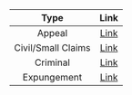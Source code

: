 | Type | Link |
| :---: | :---: |
| Appeal | [Link](https://www.bclaws.gov.bc.ca/civix/document/id/loo76/loo76/297_2001a) |
| Civil/Small Claims | [Link](https://docs.google.com/document/d/1iuN7yo7XjiKa7a2ZY-9lIe1rX39-HguTvxYiax-WAcQ/edit) |
| Criminal | [Link](https://laws-lois.justice.gc.ca/eng/acts/C-46/page-1.html) |
| Expungement | [Link](https://docs.google.com/document/d/1kt80pM4ApQgnKbha3quwk7XXF3pbO-Zg9t--pbETU80/edit) |
